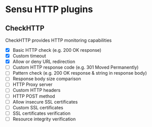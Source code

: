 # Sensu HTTP plugins

## CheckHTTP
CheckHTTP provides HTTP monitoring capabilities

- [x] Basic HTTP check (e.g. 200 OK response)
- [x] Custom timeout
- [x] Allow or deny URL redirection
- [ ] Custom HTTP response code (e.g. 301 Moved Permanently)
- [ ] Pattern check (e.g. 200 OK response & string in response body)
- [ ] Response body size comparison
- [ ] HTTP Proxy server
- [ ] Custom HTTP headers
- [ ] HTTP POST method
- [ ] Allow insecure SSL certificates
- [ ] Custom SSL certificates
- [ ] SSL certificates verification
- [ ] Resource integrity verification
